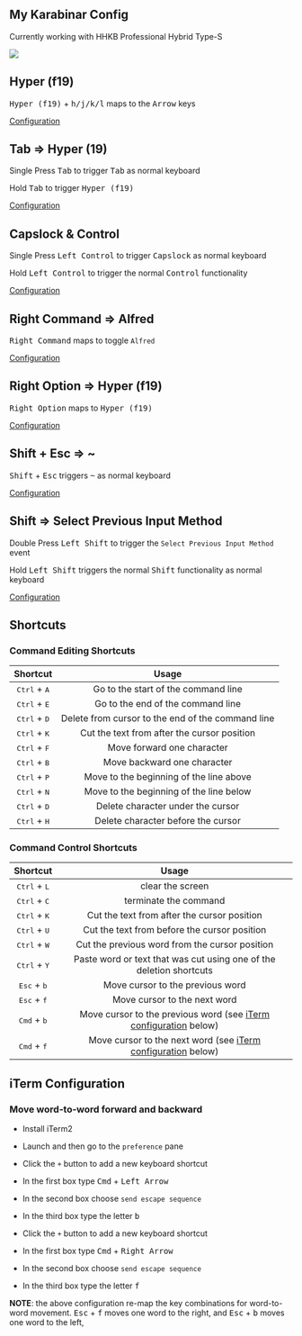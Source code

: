 ## My Karabinar Config

Currently working with HHKB Professional Hybrid Type-S

![](https://github.com/yqlbu/karabinar/blob/master/hhkb.jpg?raw=true)

## Hyper (f19)

<kbd>Hyper (f19)</kbd> + <Kbd>h/j/k/l</Kbd> maps to the <kbd>Arrow</kbd> keys

[Configuration](https://github.com/yqlbu/karabinar/blob/master/assets/complex_modifications/f19.json?ts=2)

## Tab => Hyper (19)

Single Press <kbd>Tab</kbd> to trigger <kbd>Tab</kbd> as normal keyboard

Hold <kbd>Tab</kbd> to trigger <kbd>Hyper (f19)</kbd>

[Configuration](https://github.com/yqlbu/karabinar/blob/master/assets/complex_modifications/f19.json?ts=2)

## Capslock & Control

Single Press <kbd>Left Control</kbd> to trigger <kbd>Capslock</kbd> as normal keyboard

Hold <kbd>Left Control</kbd> to trigger the normal <kbd>Control</kbd> functionality

[Configuration](https://github.com/yqlbu/karabinar/blob/master/assets/complex_modifications/capslock_control.json?ts=2)

## Right Command => Alfred

<kbd>Right Command</kbd> maps to toggle `Alfred`

[Configuration](https://github.com/yqlbu/karabinar/blob/master/assets/complex_modifications/right_cmd_alfred.json?ts=2)

## Right Option => Hyper (f19)

<kbd>Right Option</kbd> maps to <kbd>Hyper (f19)</kbd>

[Configuration](https://github.com/yqlbu/karabinar/blob/master/assets/complex_modifications/right_option_f19.json?ts=2)

## Shift + Esc => ~

<kbd>Shift</kbd> + <kbd>Esc</kbd> triggers <kbd>~</kbd> as normal keyboard

[Configuration](https://github.com/yqlbu/karabinar/blob/master/assets/complex_modifications/shift_esc.json?ts=2)

## Shift => Select Previous Input Method

Double Press <kbd>Left Shift</kbd> to trigger the `Select Previous Input Method` event

Hold <kbd>Left Shift</kbd> triggers the normal <kbd>Shift</kbd> functionality as normal keyboard

[Configuration](https://github.com/yqlbu/karabinar/blob/master/assets/complex_modifications/shift_input_switch.json?ts=2)

## Shortcuts

### Command Editing Shortcuts

|            Shortcut            |                       Usage                       |
| :----------------------------: | :-----------------------------------------------: |
| <kbd>Ctrl</kbd> + <kbd>A</kbd> |        Go to the start of the command line        |
| <kbd>Ctrl</kbd> + <kbd>E</kbd> |         Go to the end of the command line         |
| <kbd>Ctrl</kbd> + <kbd>D</kbd> | Delete from cursor to the end of the command line |
| <kbd>Ctrl</kbd> + <kbd>K</kbd> |    Cut the text from after the cursor position    |
| <kbd>Ctrl</kbd> + <kbd>F</kbd> |            Move forward one character             |
| <kbd>Ctrl</kbd> + <kbd>B</kbd> |            Move backward one character            |
| <kbd>Ctrl</kbd> + <kbd>P</kbd> |      Move to the beginning of the line above      |
| <kbd>Ctrl</kbd> + <kbd>N</kbd> |      Move to the beginning of the line below      |
| <kbd>Ctrl</kbd> + <kbd>D</kbd> |         Delete character under the cursor         |
| <kbd>Ctrl</kbd> + <kbd>H</kbd> |        Delete character before the cursor         |

### Command Control Shortcuts

|            Shortcut            |                            Usage                             |
| :----------------------------: | :----------------------------------------------------------: |
| <kbd>Ctrl</kbd> + <kbd>L</kbd> |                       clear the screen                       |
| <kbd>Ctrl</kbd> + <kbd>C</kbd> |                    terminate the command                     |
| <kbd>Ctrl</kbd> + <kbd>K</kbd> |         Cut the text from after the cursor position          |
| <kbd>Ctrl</kbd> + <kbd>U</kbd> |         Cut the text from before the cursor position         |
| <kbd>Ctrl</kbd> + <kbd>W</kbd> |        Cut the previous word from the cursor position        |
| <kbd>Ctrl</kbd> + <kbd>Y</kbd> | Paste word or text that was cut using one of the deletion shortcuts |
| <kbd>Esc</kbd> + <kbd>b</kbd>  |               Move cursor to the previous word               |
| <kbd>Esc</kbd> + <kbd>f</kbd>  |                 Move cursor to the next word                 |
| <kbd>Cmd</kbd> + <kbd>b</kbd>  | Move cursor to the previous word  (see [iTerm configuration](#move-word-to-word-forward-and-backward) below) |
| <kbd>Cmd</kbd> + <kbd>f</kbd>  | Move cursor to the next word  (see [iTerm configuration](#move-word-to-word-forward-and-backward) below) |

## iTerm Configuration

### Move word-to-word forward and backward

- Install iTerm2
- Launch and then go to the `preference` pane
- Click the `+` button to add a new keyboard shortcut
- In the first box type <kbd>Cmd</kbd> + <kbd>Left Arrow</kbd>
- In the second box choose `send escape sequence`
- In the third box type the letter <kbd>b</kbd>

- Click the `+` button to add a new keyboard shortcut
- In the first box type <kbd>Cmd</kbd> + <kbd>Right Arrow</kbd>
- In the second box choose `send escape sequence`
- In the third box type the letter <kbd>f</kbd>

**NOTE**: the above configuration re-map the key combinations for word-to-word movement. <kbd>Esc</kbd> + <kbd>f</kbd> moves one word to the right, and <kbd>Esc</kbd> + <kbd>b</kbd> moves one word to the left, 
